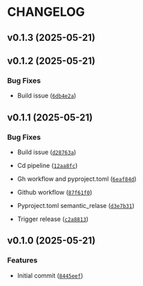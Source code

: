 # CHANGELOG


## v0.1.3 (2025-05-21)


## v0.1.2 (2025-05-21)

### Bug Fixes

- Build issue
  ([`6db4e2a`](https://github.com/Datura-ai/celium-sdk/commit/6db4e2a7d3e4c2ee76e9c98c955e1a1b484089a9))


## v0.1.1 (2025-05-21)

### Bug Fixes

- Build issue
  ([`d28763a`](https://github.com/Datura-ai/celium-sdk/commit/d28763a982cb5df374d5fe9f780b74f965ed8c3c))

- Cd pipeline
  ([`12aa8fc`](https://github.com/Datura-ai/celium-sdk/commit/12aa8fce58f7208bc0a794a120dca05494e17834))

- Gh workflow and pyproject.toml
  ([`6eaf84d`](https://github.com/Datura-ai/celium-sdk/commit/6eaf84dd55bbbbe3d01013f11173fab8407f4b71))

- Github workflow
  ([`87f61f0`](https://github.com/Datura-ai/celium-sdk/commit/87f61f0489cf736a60ed02b00f660f9655565325))

- Pyproject.toml semantic_relase
  ([`d3e7b31`](https://github.com/Datura-ai/celium-sdk/commit/d3e7b31869a434d3a3eadb3ef25a9fb03a1c214f))

- Trigger release
  ([`c2a8813`](https://github.com/Datura-ai/celium-sdk/commit/c2a88136fb736de268d02dd62012b27e5f927ccf))


## v0.1.0 (2025-05-21)

### Features

- Initial commit
  ([`8445eef`](https://github.com/Datura-ai/celium-sdk/commit/8445eefd9cc79191a4bb3381b9b4e8f24f1a8664))
